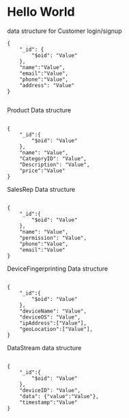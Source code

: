 <h1> Hello World </h1>

data structure for Customer login/signup
```
{
    "_id": {
        "$oid": "Value"
    },
    "name":"Value",
    "email":"Value",
    "phone":"Value",
    "address": "Value"
}


```

Product Data structure

```

{
    "_id":{
        "$oid": "Value"
    },
    "name": "Value",
    "CategoryID": "Value",
    "Description": "Value",
    "price":"Value"
}

```

SalesRep Data structure

```

{
    "_id":{
        "$oid": "Value"
    },
    "name": "Value",
    "permission": "Value",
    "phone":"Value",
    "email":"Value"
}

```
DeviceFingerprinting Data structure

```

{
    "_id":{
        "$oid": "Value"
    },
    "deviceName": "Value",
    "deviceOS": "Value",
    "ipAddress":["Value"],
    "geoLocation":["Value"],
}

```
DataStream data structure

```

{
    "_id":{
        "$oid": "Value"
    },
    "deviceID": "Value",
    "data": {"value":"Value"},
    "timestamp":"Value"
}

```
